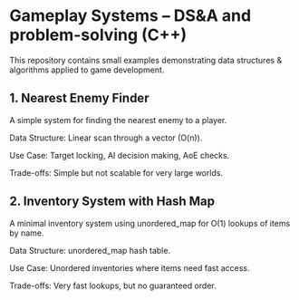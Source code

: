 # Gameplay Systems – DS&A and problem-solving (C++)

This repository contains small examples demonstrating data structures & algorithms applied to game development.

## 1. Nearest Enemy Finder

A simple system for finding the nearest enemy to a player.

Data Structure: Linear scan through a vector (O(n)).

Use Case: Target locking, AI decision making, AoE checks.

Trade-offs: Simple but not scalable for very large worlds.


## 2. Inventory System with Hash Map

A minimal inventory system using unordered_map for O(1) lookups of items by name.

Data Structure: unordered_map hash table.

Use Case: Unordered inventories where items need fast access.

Trade-offs: Very fast lookups, but no guaranteed order.
